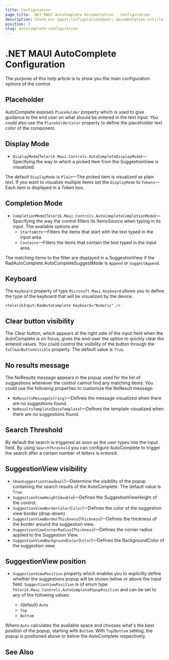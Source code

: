 ```yaml
---
title: Configuration
page_title: .NET MAUI AutoComplete Documentation - Configuration
description: Check our &quot;Configuration&quot; documentation article for Telerik .NET MAUI AutoComplete control.
position: 3
slug: autocomplete-configuration
---
```


# .NET MAUI AutoComplete Configuration

The purpose of this help article is to show you the main configuration options of the control.

## Placeholder

AutoComplete exposes `Placeholder` property which is used to give guidance to the end user on what should be entered in the text input.
You could also use the `PlaceholderColor` property to define the placeholder text color of the component.

<snippet id='autocompleteview-features-watermark'/>

## Display Mode

* `DisplayMode`(`Telerik.Maui.Controls.AutoCompleteDisplayMode`)&mdash;Specifying the way in which a picked item from the SuggestionView is visualized. 

The default `DisplayMode` is `Plain`&mdash;The picked item is visualized as plain text. If you want to visualize multiple items set the `DisplayMode` to `Tokens`&mdash;Each item is displayed in a Token box.

## Completion Mode

* `CompletionMode`(`Telerik.Maui.Controls.AutoCompleteCompletionMode`)&mdash;Specifying the way the control filters its ItemsSource when typing in its input. The available options are:
	* `StartsWith`&mdash;Filters the items that start with the text typed in the input area.
	* `Contains`&mdash;Filters the items that contain the text typed in the input area.

The matching items to the filter are displayed in a SuggestionView if the RadAutoComplete.AutoCompleteSuggestMode is `Append` or `SuggestAppend`.

## Keyboard

The `Keyboard` property of type `Microsoft.Maui.Keyboard` allows you to define the type of the keyboard that will be visualized by the device. 

```XAML
<telerikInput:RadAutoComplete Keyboard="Numeric" />
```

## Clear button visibility

The Clear button, which appears at the right side of the input field when the AutoComplete is on focus, gives the end-user the option to quickly clear the entered values. You could control the visibility of the button through the `IsClearButtonVisible` property. The default value is `True`.

<snippet id='autocomplete-clearbutton-visibility'/>

## No results message

The NoResults message appears in the popup used for the list of suggestions whenever the control cannot find any matching items.  You could use the following properties to customize the NoResult message:

* `NoResultsMessage`(`string)`&mdash;Defines the message visualized when there are no suggestions found.
* `NoResultsTemplate`(`DataTemplate`)&mdash;Defines the template visualized when there are no suggestions found.

<snippet id='autocomplete-noresultsmessage'/>

## Search Threshold

By default the search is triggered as soon as the user types into the input field. By using `SearchThreshold` you can configure AutoComplete to trigger the search after a certain number of letters is entered. 

<snippet id='autocomplete-searchthreshold'/>

## SuggestionView visibility

* `ShowSuggestionView`(`bool`)&mdash;Determine the visibility of the popup containing the search results of the AutoComplete. The default value is `True`.
* `SuggestionViewHeight`(`double`)&mdash;Defines the SuggestionViewHeight of the control.
* `SuggestionViewBorderColor`(`Color`)&mdash;Defines the color of the suggestion view border (drop-down).
* `SuggestionViewBorderThickness`(`Thickness`)&mdash;Defines the thickness of the border around the suggestion view.
* `SuggestionViewCornerRadius`(`Thickness`)&mdash;Defines the corner radius applied to the Suggestion View.
* `SuggestionViewBackgroundColor`(`Color`)&mdash;Defines the BackgroundColor of the suggestion view.

<snippet id='autocomplete-suggestionview'/>

## SuggestionView position

* `SuggestionViewPosition` property which enables you to explicitly define whether the suggestions popup will be shown below or above the input field. `SuggestionViewPosition` is of enum type `Telerik.Maui.Controls.AutoCompletePopupPosition` and can be set to any of the following values:

	* (default) `Auto`
	* `Top`
	* `Bottom`

Where `Auto` calculates the available space and chooses what's the best position of the popup, starting with `Bottom`. With `Top`/`Bottom` setting, the popup is positioned above or below the AutoComplete respectively.

<snippet id='autocomplete-suggestionview-position' />

## See Also

